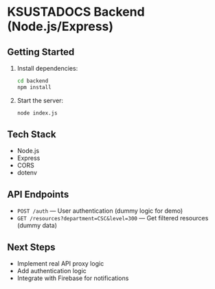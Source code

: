 # KSUSTADOCS Backend (Node.js/Express)

## Getting Started

1. Install dependencies:
   ```bash
   cd backend
   npm install
   ```
2. Start the server:
   ```bash
   node index.js
   ```

## Tech Stack
- Node.js
- Express
- CORS
- dotenv

## API Endpoints

- `POST /auth` — User authentication (dummy logic for demo)
- `GET /resources?department=CSC&level=300` — Get filtered resources (dummy data)

## Next Steps
- Implement real API proxy logic
- Add authentication logic
- Integrate with Firebase for notifications
